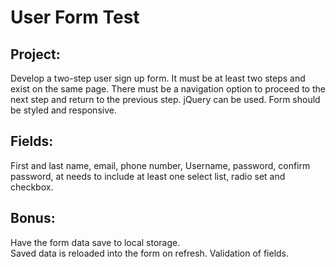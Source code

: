 # User Form Test

## Project:
Develop a two-step user sign up form.  It must be at least two steps and exist on the same page.  There must be a navigation option to proceed to the next step and return to the previous step.  jQuery can be used.
Form should be styled and responsive.

## Fields:
First and last name, email, phone number, Username, password, confirm password, at needs to include at least one select list, radio set and checkbox.


## Bonus:
Have the form data save to local storage.  
Saved data is reloaded into the form on refresh.
Validation of fields.
